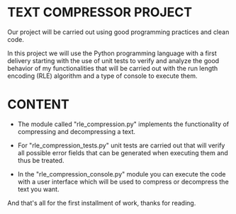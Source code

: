# TEXT COMPRESSOR PROJECT

Our project will be carried out using good programming practices and clean code.

In this project we will use the Python programming language with a first delivery starting with the use of unit tests to verify and analyze the good behavior of my functionalities that will be carried out with the run length encoding (RLE) algorithm and a type of console to execute them.

# CONTENT

- The module called "rle_compression.py" implements the functionality of compressing and decompressing a text.

- For "rle_compression_tests.py" unit tests are carried out that will verify all possible error fields that can be generated when executing them and thus be treated.

- In the "rle_compression_console.py" module you can execute the code with a user interface which will be used to compress or decompress the text you want.

And that's all for the first installment of work, thanks for reading.
